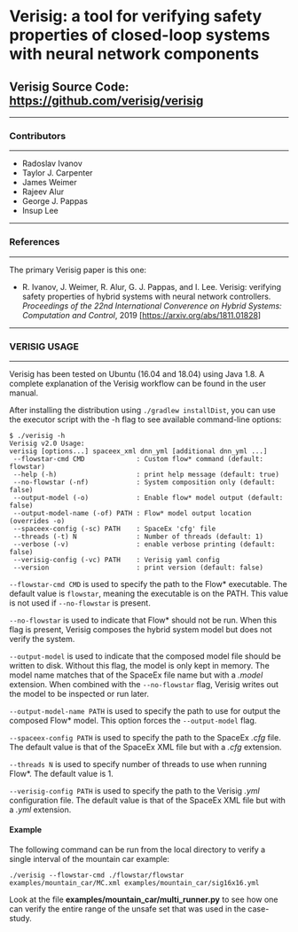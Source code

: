 # Verisig: a tool for verifying safety properties of closed-loop systems with neural network components
## Verisig Source Code: https://github.com/verisig/verisig

***********************************
### Contributors
***********************************
* Radoslav Ivanov
* Taylor J. Carpenter
* James Weimer
* Rajeev Alur
* George J. Pappas
* Insup Lee

***********************************
### References
***********************************
The primary Verisig paper is this one:
* R. Ivanov, J. Weimer, R. Alur, G. J. Pappas, and I. Lee. Verisig: verifying safety properties of hybrid systems with neural network controllers. _Proceedings of the 22nd International Converence on Hybrid Systems: Computation and Control_, 2019 [https://arxiv.org/abs/1811.01828]
***********************************
### VERISIG USAGE
***********************************
Verisig has been tested on Ubuntu (16.04 and 18.04) using Java 1.8. A complete explanation of the Verisig workflow can be found in the user manual.

After installing the distribution using `./gradlew installDist`, you can use the executor script with the -h flag to see available command-line options:
```
$ ./verisig -h
Verisig v2.0 Usage:
verisig [options...] spaceex_xml dnn_yml [additional dnn_yml ...]
 --flowstar-cmd CMD             : Custom flow* command (default: flowstar)
 --help (-h)                    : print help message (default: true)
 --no-flowstar (-nf)            : System composition only (default: false)
 --output-model (-o)            : Enable flow* model output (default: false)
 --output-model-name (-of) PATH : Flow* model output location (overrides -o)
 --spaceex-config (-sc) PATH    : SpaceEx 'cfg' file
 --threads (-t) N               : Number of threads (default: 1)
 --verbose (-v)                 : enable verbose printing (default: false)
 --verisig-config (-vc) PATH    : Verisig yaml config
 --version                      : print version (default: false)
```

`--flowstar-cmd CMD` is used to specify the path to the Flow* executable. The default value is `flowstar`, meaning the executable is on the PATH. This value is not used if `--no-flowstar` is present.

`--no-flowstar` is used to indicate that Flow* should not be run. When this flag is present, Verisig composes the hybrid system model but does not verify the system.

`--output-model` is used to indicate that the composed model file should be written to disk. Without this flag, the model is only kept in memory. The model name matches that of the SpaceEx file name but with a _.model_ extension. When combined with the `--no-flowstar` flag, Verisig writes out the model to be inspected or run later.

`--output-model-name PATH` is used to specify the path to use for output the composed Flow* model. This option forces the `--output-model` flag.

`--spaceex-config PATH` is used to specify the path to the SpaceEx _.cfg_ file. The default value is that of the SpaceEx XML file but with a _.cfg_ extension.

`--threads N` is used to specify number of threads to use when running Flow*. The default value is 1.

`--verisig-config PATH` is used to specify the path to the Verisig _.yml_ configuration file. The default value is that of the SpaceEx XML file but with a _.yml_ extension.


#### Example
The following command can be run from the local directory to verify a single interval of the mountain car example:

```
./verisig --flowstar-cmd ./flowstar/flowstar examples/mountain_car/MC.xml examples/mountain_car/sig16x16.yml
```

Look at the file __examples/mountain_car/multi_runner.py__ to see how one can verify the entire range of the unsafe set that was used in the case-study.